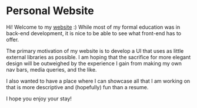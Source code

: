 # Personal Website

Hi! Welcome to my [website](narnian12.github.io) :) While most of my formal education was in back-end development, it is nice to be able to see what front-end has to offer.

The primary motivation of my website is to develop a UI that uses as little external libraries as possible. I am hoping that the sacrifice for more
elegant design will be outweighed by the experience I gain from making my own nav bars, media queries, and the like.

I also wanted to have a place where I can showcase all that I am working on that is more descriptive and (hopefully) fun than a resume.

I hope you enjoy your stay!